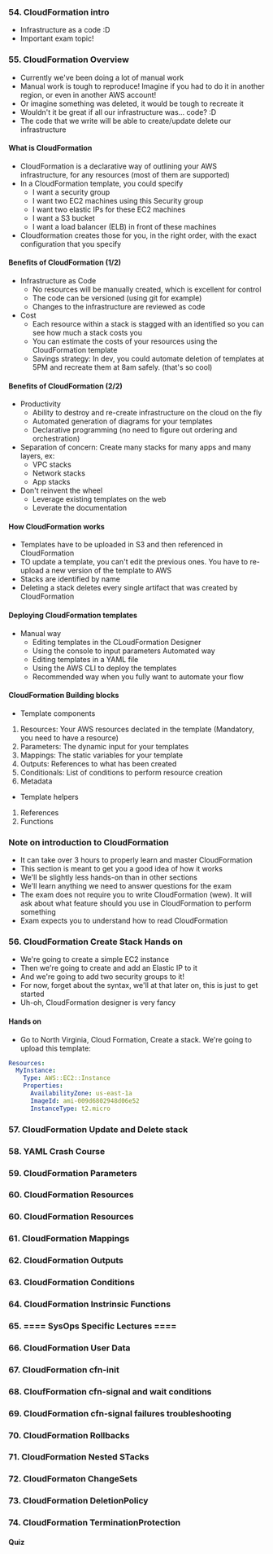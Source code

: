 
### 54. CloudFormation intro
- Infrastructure as a code :D
- Important exam topic!

### 55. CloudFormation Overview
- Currently we've been doing a lot of manual work
- Manual work is tough to reproduce! Imagine if you had to do it in another region, or even in another AWS account!
- Or imagine something was deleted, it would be tough to recreate it
- Wouldn't it be great if all our infrastructure was... code? :D
- The code that we write will be able to create/update delete our infrastructure

#### What is CloudFormation
- CloudFormation is a declarative way of outlining your AWS infrastructure, for any resources (most of them are supported)
- In a CloudFormation template, you could specify
    - I want a security group
    - I want two EC2 machines using this Security group
    - I want two elastic IPs for these EC2 machines
    - I want a S3 bucket
    - I want a load balancer (ELB) in front of these machines
- Cloudformation creates those for you, in the right order, with the exact configuration that you specify 

#### Benefits of CloudFormation (1/2)
- Infrastructure as Code
    - No resources will be manually created, which is excellent for control
    - The code can be versioned (using git for example)
    - Changes to the infrastructure are reviewed as code
- Cost
    - Each resource within a stack is stagged with an identified so you can see how much a stack costs you
    - You can estimate the costs of your resources using the CloudFormation template
    - Savings strategy: In dev, you could automate deletion of templates at 5PM and recreate them at 8am safely. (that's so cool)

#### Benefits of CloudFormation (2/2)
- Productivity
    - Ability to destroy and re-create infrastructure on the cloud on the fly 
    - Automated generation of diagrams for your templates
    - Declarative programming (no need to figure out ordering and orchestration)
- Separation of concern: Create many stacks for many apps and many layers, ex:
    - VPC stacks
    - Network stacks
    - App stacks
- Don't reinvent the wheel
    - Leverage existing templates on the web
    - Leverate the documentation

#### How CloudFormation works
- Templates have to be uploaded in S3 and then referenced in CloudFormation
- TO update a template, you can't edit the previous ones. You have to re-upload a new version of the template to AWS
- Stacks are identified by name
- Deleting a stack deletes every single artifact that was created by CloudFormation

#### Deploying CloudFormation templates
- Manual way
    - Editing templates in the CLoudFormation Designer
    - Using the console to input parameters
Automated way
    - Editing templates in a YAML file
    - Using the AWS CLI to deploy the templates
    - Recommended way when you fully want to automate your flow
    
#### CloudFormation Building blocks
- Template components
1. Resources: Your AWS resources declated in the template (Mandatory, you need to have a resource)
2. Parameters: The dynamic input for your templates
3. Mappings: The static variables for your template
4. Outputs: References to what has been created
5. Conditionals: List of conditions to perform resource creation 
6. Metadata

- Template helpers
1. References
2. Functions

### Note on introduction to CloudFormation
- It can take over 3 hours to properly learn and master CloudFormation
- This section is meant to get you a good idea of how it works
- We'll be slightly less hands-on than in other sections
- We'll learn anything we need to answer questions for the exam
- The exam does not require you to write CloudFormation (wew). It will ask about what feature should you use in CloudFormation to perform something
- Exam expects you to understand how to read CloudFormation

### 56. CloudFormation Create Stack Hands on
- We're going to create a simple EC2 instance
- Then we're going to create and add an Elastic IP to it
- And we're going to add two security groups to it!
- For now, forget about the syntax, we'll at that later on, this is just to get started
- Uh-oh, CloudFormation designer is very fancy 

#### Hands on
- Go to North Virginia, Cloud Formation, Create a stack. We're going to upload this template:

```yaml
Resources:
  MyInstance:
    Type: AWS::EC2::Instance
    Properties:
      AvailabilityZone: us-east-1a
      ImageId: ami-009d6802948d06e52
      InstanceType: t2.micro
```

### 57. CloudFormation Update and Delete stack
### 58. YAML Crash Course
### 59. CloudFormation Parameters
### 60. CloudFormation Resources

### 60. CloudFormation Resources

### 61. CloudFormation Mappings

### 62. CloudFormation Outputs

### 63. CloudFormation Conditions

### 64. CloudFormation Instrinsic Functions
### 65. ==== SysOps Specific Lectures ====

### 66. CloudFormation User Data
### 67. CloudFormation cfn-init 
### 68. CloufFormation cfn-signal and wait conditions


### 69. CloudFormation cfn-signal failures troubleshooting

### 70. CloudFormation Rollbacks

### 71. CloudFormation Nested STacks
### 72. CloudFormaton ChangeSets
### 73. CloudFormation DeletionPolicy
### 74. CloudFormation TerminationProtection

#### Quiz